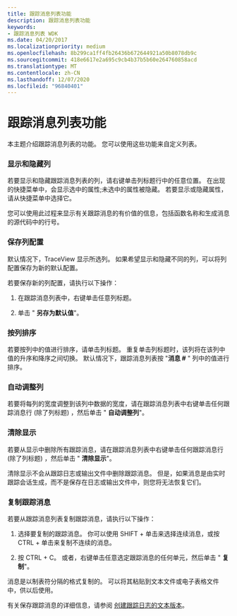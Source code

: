 ```yaml
---
title: 跟踪消息列表功能
description: 跟踪消息列表功能
keywords:
- 跟踪消息列表 WDK
ms.date: 04/20/2017
ms.localizationpriority: medium
ms.openlocfilehash: 8b299ca1ff4fb26436b672644921a50b8078db9c
ms.sourcegitcommit: 418e6617e2a695c9cb4b37b5b60e264760858acd
ms.translationtype: MT
ms.contentlocale: zh-CN
ms.lasthandoff: 12/07/2020
ms.locfileid: "96840401"
---
```

# <a name="trace-message-list-features"></a>跟踪消息列表功能


本主题介绍跟踪消息列表的功能。 您可以使用这些功能来自定义列表。

### <a name="span-iddisplaying_and_hiding_columnsspanspan-iddisplaying_and_hiding_columnsspandisplaying-and-hiding-columns"></a><span id="displaying_and_hiding_columns"></span><span id="DISPLAYING_AND_HIDING_COLUMNS"></span>显示和隐藏列

若要显示和隐藏跟踪消息列表的列，请右键单击列标题行中的任意位置。 在出现的快捷菜单中，会显示选中的属性;未选中的属性被隐藏。 若要显示或隐藏属性，请从快捷菜单中选择它。

您可以使用此过程来显示有关跟踪消息的有价值的信息，包括函数名称和生成消息的源代码中的行号。

### <a name="span-idsaving_the_column_configurationspanspan-idsaving_the_column_configurationspansaving-the-column-configuration"></a><span id="saving_the_column_configuration"></span><span id="SAVING_THE_COLUMN_CONFIGURATION"></span>保存列配置

默认情况下，TraceView 显示所选列。 如果希望显示和隐藏不同的列，可以将列配置保存为新的默认配置。

若要保存新的列配置，请执行以下操作：

1.  在跟踪消息列表中，右键单击任意列标题。

2.  单击 " **另存为默认值**"。

### <a name="span-idsorting_by_columnspanspan-idsorting_by_columnspansorting-by-column"></a><span id="sorting_by_column"></span><span id="SORTING_BY_COLUMN"></span>按列排序

若要按列中的值进行排序，请单击列标题。 重复单击列标题时，该列将在该列中值的升序和降序之间切换。 默认情况下，跟踪消息列表按 "**消息 \#** " 列中的值进行排序。

### <a name="span-idautofit_columnsspanspan-idautofit_columnsspanautofit-columns"></a><span id="autofit_columns"></span><span id="AUTOFIT_COLUMNS"></span>自动调整列

若要将每列的宽度调整到该列中数据的宽度，请在跟踪消息列表中右键单击任何跟踪消息行 (除了列标题) ，然后单击 " **自动调整列**"。

### <a name="span-idclear_displayspanspan-idclear_displayspanclear-display"></a><span id="clear_display"></span><span id="CLEAR_DISPLAY"></span>清除显示

若要从显示中删除所有跟踪消息，请在跟踪消息列表中右键单击任何跟踪消息行 (除了列标题) ，然后单击 " **清除显示**"。

清除显示不会从跟踪日志或输出文件中删除跟踪消息。 但是，如果消息是由实时跟踪会话生成，而不是保存在日志或输出文件中，则您将无法恢复它们。

### <a name="span-idcopying_trace_messagesspanspan-idcopying_trace_messagesspancopying-trace-messages"></a><span id="copying_trace_messages"></span><span id="COPYING_TRACE_MESSAGES"></span>复制跟踪消息

若要从跟踪消息列表复制跟踪消息，请执行以下操作：

1.  选择要复制的跟踪消息。 你可以使用 SHIFT + 单击来选择连续消息，或按 CTRL + 单击来复制不连续的消息。

2.  按 CTRL + C。 或者，右键单击任意选定跟踪消息的任何单元，然后单击 " **复制**"。

消息是以制表符分隔的格式复制的。 可以将其粘贴到文本文件或电子表格文件中，供以后使用。

有关保存跟踪消息的详细信息，请参阅 [创建跟踪日志的文本版本](creating-text-versions-of-trace-logs.md)。

 

 






